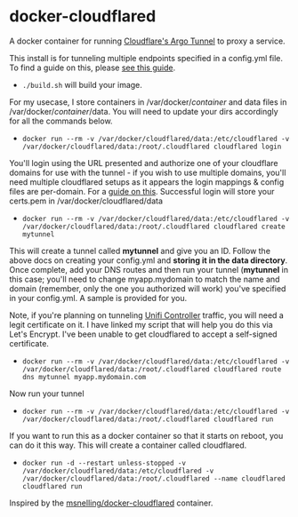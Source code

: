 # docker-cloudflared
<p>

A docker container for running [Cloudflare's Argo Tunnel](https://developers.cloudflare.com/argo-tunnel/quickstart/) to proxy a service.

This install is for tunneling multiple endpoints specified in a config.yml
file. To find a guide on this, please [see this
guide](https://omar2cloud.github.io/cloudflare/cloudflared/cloudflare/). 
 
* `./build.sh` will build your image.
 
For my usecase, I store containers in /var/docker/<i>container</i> and data files in
/var/docker/<i>container</i>/data.  You will need to update your dirs
accordingly for all the commands below.

* `docker run --rm -v /var/docker/cloudflared/data:/etc/cloudflared -v /var/docker/cloudflared/data:/root/.cloudflared cloudflared login`

You'll login using the URL presented and authorize one of your cloudflare domains for use
with the tunnel - if you wish to use multiple domains, you'll need multiple cloudflared setups as it appears the login mappings & config files are per-domain. For a [guide on this](https://omar2cloud.github.io/cloudflare/cloudflared/cloudflare/).
Successful login will store your certs.pem in /var/docker/cloudflared/data

* `docker run --rm -v /var/docker/cloudflared/data:/etc/cloudflared -v /var/docker/cloudflared/data:/root/.cloudflared cloudflared create mytunnel`

This will create a tunnel called <b>mytunnel</b> and give you an ID.  Follow the above
docs on creating your config.yml and <b>storing it in the data directory</b>. Once
complete, add your DNS routes and then run your tunnel (<b>mytunnel</b> in this
case; you'll need to change myapp.mydomain to match the name and domain (remember, only the one you authorized will work) you've
specified in your config.yml. A sample is provided for you. 

Note, if you're planning on tunneling [Unifi
Controller](https://github.com/bdwilson/unifi-letsencrypt-cloudflare) traffic,
you will need a legit certificate on it. I have linked my script that will help
you do this via Let's Encrypt. I've been unable to get cloudflared to accept a
self-signed certificate. 

* `docker run --rm -v /var/docker/cloudflared/data:/etc/cloudflared -v /var/docker/cloudflared/data:/root/.cloudflared cloudflared route dns mytunnel myapp.mydomain.com`

Now run your tunnel

* `docker run --rm -v /var/docker/cloudflared/data:/etc/cloudflared -v /var/docker/cloudflared/data:/root/.cloudflared cloudflared run`

Іf you want to run this as a docker container so that it starts on reboot, you
can do it this way. This will create a container called cloudflared. 

* `docker run -d --restart unless-stopped -v /var/docker/cloudflared/data:/etc/cloudflared -v /var/docker/cloudflared/data:/root/.cloudflared --name cloudflared cloudflared run`

Inspired by the [msnelling/docker-cloudflared](https://github.com/msnelling/docker-cloudflared) container.
